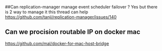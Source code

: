 ##Can replication-manager manage event scheduler failover ?
Yes but there is 2 way to manage it this thread can help  
https://github.com/tanji/replication-manager/issues/140

## Can we procision routable IP on docker mac
https://github.com/mal/docker-for-mac-host-bridge
